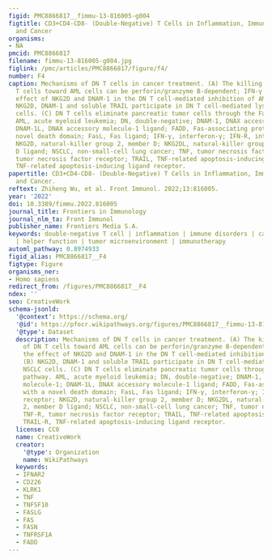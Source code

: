 ```yaml
---
figid: PMC8866817__fimmu-13-816005-g004
figtitle: CD3+CD4-CD8- (Double-Negative) T Cells in Inflammation, Immune Disorders
  and Cancer
organisms:
- NA
pmcid: PMC8866817
filename: fimmu-13-816005-g004.jpg
figlink: /pmc/articles/PMC8866817/figure/f4/
number: F4
caption: Mechanisms of DN T cells in cancer treatment. (A) The killing effect of DN
  T cells toward AML cells can be perforin/granzyme B-dependent; IFN-γ enhances the
  effect of NKG2D and DNAM-1 in the DN T cell-mediated inhibition of AML cells. (B)
  NKG2D, DNAM-1 and soluble TRAIL participate in DN T cell-mediated lysis of NSCLC
  cells. (C) DN T cells eliminate pancreatic tumor cells through the Fas/FasL pathway.
  AML, acute myeloid leukemia; DN, double-negative; DNAM-1, DNAX accessory molecule-1;
  DNAM-1L, DNAX accessory molecule-1 ligand; FADD, Fas-associating protein with a
  novel death domain; FasL, Fas ligand; IFN-γ, interferon-γ; IFN-R, interferon receptor;
  NKG2D, natural-killer group 2, member D; NKG2DL, natural-killer group 2, member
  D ligand; NSCLC, non-small-cell lung cancer; TNF, tumor necrosis factor; TNF-R,
  tumor necrosis factor receptor; TRAIL, TNF-related apoptosis-inducing ligand; TRAIL-R,
  TNF-related apoptosis-inducing ligand receptor.
papertitle: CD3+CD4-CD8- (Double-Negative) T Cells in Inflammation, Immune Disorders
  and Cancer.
reftext: Zhiheng Wu, et al. Front Immunol. 2022;13:816005.
year: '2022'
doi: 10.3389/fimmu.2022.816005
journal_title: Frontiers in Immunology
journal_nlm_ta: Front Immunol
publisher_name: Frontiers Media S.A.
keywords: double-negative T cell | inflammation | immune disorders | cancer | immunoregulation
  | helper function | tumor microenvironment | immunotherapy
automl_pathway: 0.8974933
figid_alias: PMC8866817__F4
figtype: Figure
organisms_ner:
- Homo sapiens
redirect_from: /figures/PMC8866817__F4
ndex: ''
seo: CreativeWork
schema-jsonld:
  '@context': https://schema.org/
  '@id': https://pfocr.wikipathways.org/figures/PMC8866817__fimmu-13-816005-g004.html
  '@type': Dataset
  description: Mechanisms of DN T cells in cancer treatment. (A) The killing effect
    of DN T cells toward AML cells can be perforin/granzyme B-dependent; IFN-γ enhances
    the effect of NKG2D and DNAM-1 in the DN T cell-mediated inhibition of AML cells.
    (B) NKG2D, DNAM-1 and soluble TRAIL participate in DN T cell-mediated lysis of
    NSCLC cells. (C) DN T cells eliminate pancreatic tumor cells through the Fas/FasL
    pathway. AML, acute myeloid leukemia; DN, double-negative; DNAM-1, DNAX accessory
    molecule-1; DNAM-1L, DNAX accessory molecule-1 ligand; FADD, Fas-associating protein
    with a novel death domain; FasL, Fas ligand; IFN-γ, interferon-γ; IFN-R, interferon
    receptor; NKG2D, natural-killer group 2, member D; NKG2DL, natural-killer group
    2, member D ligand; NSCLC, non-small-cell lung cancer; TNF, tumor necrosis factor;
    TNF-R, tumor necrosis factor receptor; TRAIL, TNF-related apoptosis-inducing ligand;
    TRAIL-R, TNF-related apoptosis-inducing ligand receptor.
  license: CC0
  name: CreativeWork
  creator:
    '@type': Organization
    name: WikiPathways
  keywords:
  - IFNAR2
  - CD226
  - KLRK1
  - TNF
  - TNFSF10
  - FASLG
  - FAS
  - FASN
  - TNFRSF1A
  - FADD
---
```

